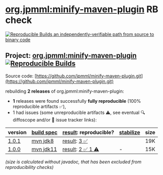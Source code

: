[org.jpmml:minify-maven-plugin](https://central.sonatype.com/artifact/org.jpmml/minify-maven-plugin/versions) RB check
=======

[![Reproducible Builds](https://reproducible-builds.org/images/logos/rb.svg) an independently-verifiable path from source to binary code](https://reproducible-builds.org/)

## Project: [org.jpmml:minify-maven-plugin](https://central.sonatype.com/artifact/org.jpmml/minify-maven-plugin/versions) [![Reproducible Builds](https://img.shields.io/endpoint?url=https://raw.githubusercontent.com/jvm-repo-rebuild/reproducible-central/master/content/org/jpmml/minify-maven-plugin/badge.json)](https://github.com/jvm-repo-rebuild/reproducible-central/blob/master/content/org/jpmml/minify-maven-plugin/README.md)

Source code: [https://github.com/jpmml/minify-maven-plugin.git](https://github.com/jpmml/minify-maven-plugin.git)

rebuilding **2 releases** of org.jpmml:minify-maven-plugin:
- **1** releases were found successfully **fully reproducible** (100% reproducible artifacts :white_check_mark:),
- 1 had issues (some unreproducible artifacts :warning:, see eventual :mag: diffoscope and/or :memo: issue tracker links):

| version | [build spec](/BUILDSPEC.md) | [result](https://reproducible-builds.org/docs/jvm/): reproducible? | [stabilize](https://github.com/google/oss-rebuild/blob/main/cmd/stabilize/README.md) | size |
| -- | --------- | ------ | ------ | -- |
| [1.0.1](https://central.sonatype.com/artifact/org.jpmml/minify-maven-plugin/1.0.1/pom) | [mvn jdk8](minify-maven-plugin-1.0.1.buildspec) | [result](minify-maven-plugin-1.0.1.buildinfo): [3 :white_check_mark: ](minify-maven-plugin-1.0.1.buildcompare) | | 19K |
| [1.0.0](https://central.sonatype.com/artifact/org.jpmml/minify-maven-plugin/1.0.0/pom) | [mvn jdk11](minify-maven-plugin-1.0.0.buildspec) | [result](minify-maven-plugin-1.0.0.buildinfo): [2 :white_check_mark:  1 :warning:](minify-maven-plugin-1.0.0.buildcompare) | - | 15K |

<i>(size is calculated without javadoc, that has been excluded from reproducibility checks)</i>
